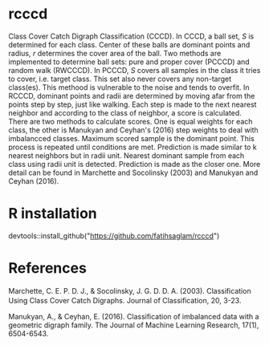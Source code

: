 # rcccd
Class Cover Catch Digraph Classification (CCCD). In CCCD, a ball set, $S$ is determined for each class. Center of these balls are dominant points and radius, $r$ determines the cover area of the ball. Two methods are implemented to determine ball sets: pure and proper cover (PCCCD) and random walk (RWCCCD). In PCCCD, $S$ covers all samples in the class it tries to cover, i.e. target class. This set also never covers any non-target class(es). This methood is vulnerable to the noise and tends to overfit. In RCCCD, dominant points and radii are determined by moving afar from the points step by step, just like walking. Each step is made to the next nearest neighbor and according to the class of neighbor, a score is calculated. There are two methods to calculate scores. One is equal weights for each class, the other is Manukyan and Ceyhan's (2016) step weights to deal with imbalancced classes. Maximum scored sample is the dominant point. This process is repeated until conditions are met. Prediction is made similar to k nearest neighbors but in radii unit. Nearest dominant sample from each class using radii unit is detected. Prediction is made as the closer one. More detail can be found in Marchette and Socolinsky (2003) and Manukyan and Ceyhan (2016).

# R installation
devtools::install_github("https://github.com/fatihsaglam/rcccd")

# References
Marchette, C. E. P. D. J., & Socolinsky, J. G. D. D. A. (2003). Classiﬁcation Using Class Cover Catch Digraphs. Journal of Classiﬁcation, 20, 3-23.

Manukyan, A., & Ceyhan, E. (2016). Classification of imbalanced data with a geometric digraph family. The Journal of Machine Learning Research, 17(1), 6504-6543.
